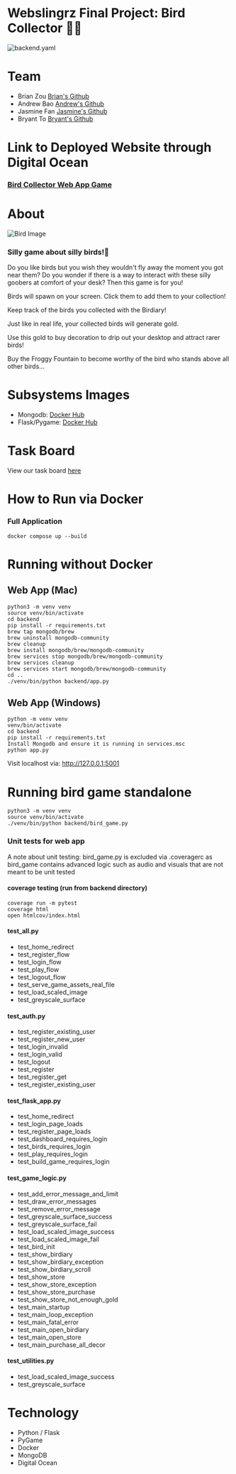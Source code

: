 # Webslingrz Final Project: Bird Collector 🐔🐔
![backend.yaml](https://github.com/software-students-spring2025/5-final-webslingrz/actions/workflows/backend.yml/badge.svg?event=pull_request)

# Team
* Brian Zou [Brian's Github](https://github.com/brianzou03)
* Andrew Bao [Andrew's Github](https://github.com/andrew-bao)
* Jasmine Fan [Jasmine's Github](https://github.com/jasmine7310)
* Bryant To [Bryant's Github](https://github.com/bryantto08)

# Link to Deployed Website through Digital Ocean
### [Bird Collector Web App Game](http://147.182.221.242:5001/login)

# About
![Bird Image](backend/static/hook.png)
### Silly game about silly birds!🐔
Do you like birds but you wish they wouldn't fly away the moment you got near them? Do you wonder if there is a way to interact with these silly goobers at comfort of your desk? Then this game is for you!  
  
Birds will spawn on your screen. Click them to add them to your collection!  
  
Keep track of the birds you collected with the Birdiary!  
  
Just like in real life, your collected birds will generate gold.  
  
Use this gold to buy decoration to drip out your desktop and attract rarer birds!  
  
Buy the Froggy Fountain to become worthy of the bird who stands above all other birds...  

# Subsystems Images
* Mongodb: [Docker Hub](https://hub.docker.com/_/mongo)
* Flask/Pygame: [Docker Hub](https://hub.docker.com/r/bt2181/webslingerz)

# Task Board
View our task board [here](https://github.com/orgs/software-students-spring2025/projects/234/views/2)

# How to Run via Docker
### Full Application
```
docker compose up --build
```
# Running without Docker
## Web App (Mac)
```
python3 -m venv venv
source venv/bin/activate 
cd backend
pip install -r requirements.txt
brew tap mongodb/brew
brew uninstall mongodb-community
brew cleanup
brew install mongodb/brew/mongodb-community
brew services stop mongodb/brew/mongodb-community
brew services cleanup
brew services start mongodb/brew/mongodb-community
cd ..
./venv/bin/python backend/app.py
```

## Web App (Windows)
```
python -m venv venv
venv/bin/activate 
cd backend
pip install -r requirements.txt
Install Mongodb and ensure it is running in services.msc
python app.py
```

Visit localhost via: http://127.0.0.1:5001

# Running bird game standalone
```
python3 -m venv venv
source venv/bin/activate 
./venv/bin/python backend/bird_game.py
```

### Unit tests for web app
A note about unit testing: bird_game.py is excluded via .coveragerc as bird_game contains advanced logic such as audio and visuals that are not meant to be unit tested
#### coverage testing (run from backend directory)
```
coverage run -m pytest
coverage html
open htmlcov/index.html
```

#### test_all.py
* test_home_redirect
* test_register_flow
* test_login_flow
* test_play_flow
* test_logout_flow
* test_serve_game_assets_real_file
* test_load_scaled_image
* test_greyscale_surface

#### test_auth.py
* test_register_existing_user
* test_register_new_user
* test_login_invalid
* test_login_valid
* test_logout
* test_register
* test_register_get
* test_register_existing_user

#### test_flask_app.py
* test_home_redirect
* test_login_page_loads
* test_register_page_loads
* test_dashboard_requires_login
* test_birds_requires_login
* test_play_requires_login
* test_build_game_requires_login

#### test_game_logic.py
* test_add_error_message_and_limit
* test_draw_error_messages
* test_remove_error_message
* test_greyscale_surface_success
* test_greyscale_surface_fail
* test_load_scaled_image_success
* test_load_scaled_image_fail
* test_bird_init
* test_show_birdiary
* test_show_birdiary_exception
* test_show_birdiary_scroll
* test_show_store
* test_show_store_exception
* test_show_store_purchase
* test_show_store_not_enough_gold
* test_main_startup
* test_main_loop_exception
* test_main_fatal_error
* test_main_open_birdiary
* test_main_open_store
* test_main_purchase_all_decor

#### test_utilities.py
* test_load_scaled_image_success
* test_greyscale_surface

# Technology
* Python / Flask
* PyGame
* Docker
* MongoDB
* Digital Ocean


